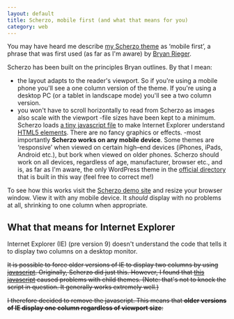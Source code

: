 ```yaml
---
layout: default
title: Scherzo, mobile first (and what that means for you)
category: web
---
```


You may have heard me describe [my Scherzo theme](http://leonpaternoster.com/wp-themes/) as ‘mobile first’, a phrase that was first used (as far as I'm aware) by [Bryan Rieger](http://yiibu.com/articles/rethinking-the-mobile-web/).

Scherzo has been built on the principles Bryan outlines. By that I mean:

- the layout adapts to the reader's viewport. So if you're using a mobile phone you'll see a one column version of the theme. If you're using a desktop PC (or a tablet in landscape mode) you'll see a two column version.
- you won't have to scroll horizontally to read from Scherzo as images also scale with the viewport
-file sizes have been kept to a minimum. Scherzo loads [a tiny javascript file](http://html5shiv.googlecode.com/svn/trunk/html5.js) to make Internet Explorer understand [HTML5 elements](http://html5doctor.com/element-index/). There are no fancy graphics or effects.
-most importantly **Scherzo works on any mobile device**. Some themes are ‘responsive’ when viewed on certain high–end devices (iPhones, iPads, Android etc.), but bork when viewed on older phones. Scherzo should work on all devices, regardless of age, manufacturer, browser etc., and is, as far as I'm aware, the only WordPress theme in the [official directory](http://wordpress.org/extend/themes/) that is built in this way (feel free to correct me!)

To see how this works visit the [Scherzo demo site](http://leonpaternoster.com/scherzo) and resize your browser window. View it with any mobile device. It _should_ display with no problems at all, shrinking to one column when appropriate.

## What that means for Internet Explorer

Internet Explorer (IE) (pre version 9) doesn't understand the code that tells it to display two columns on a desktop monitor.

<del>It is possible to force older versions of IE to display two columns by using [javascript](http://en.wikipedia.org/wiki/JavaScript). Originally, Scherzo did just this. However, I found that [this javascript](http://code.google.com/p/css3-mediaqueries-js/) caused problems with child themes. (Note: that's not to knock the script in question. It generally works extremely well.)</del>

<del>I therefore decided to remove the javascript. This means that **older versions of IE display one column regardless of viewport size**:</del>
